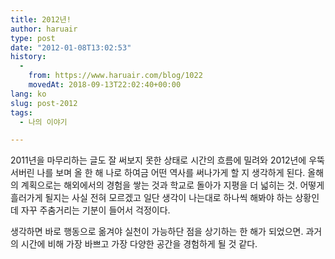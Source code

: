 ```yaml
---
title: 2012년!
author: haruair
type: post
date: "2012-01-08T13:02:53"
history:
  - 
    from: https://www.haruair.com/blog/1022
    movedAt: 2018-09-13T22:02:40+00:00
lang: ko
slug: post-2012
tags:
  - 나의 이야기

---
```

2011년을 마무리하는 글도 잘 써보지 못한 상태로 시간의 흐름에 밀려와 2012년에 우뚝 서버린 나를 보며 올 한 해 나로 하여금 어떤 역사를 써나가게 할 지 생각하게 된다. 올해의 계획으로는 해외에서의 경험을 쌓는 것과 학교로 돌아가 지평을 더 넓히는 것. 어떻게 흘러가게 될지는 사실 전혀 모르겠고 일단 생각이 나는대로 하나씩 해봐야 하는 상황인데 자꾸 주춤거리는 기분이 들어서 걱정이다.

생각하면 바로 행동으로 옮겨야 실천이 가능하단 점을 상기하는 한 해가 되었으면. 과거의 시간에 비해 가장 바쁘고 가장 다양한 공간을 경험하게 될 것 같다.